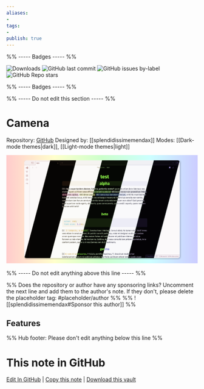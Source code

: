 ```yaml
---
aliases:
- 
tags: 
- 
publish: true
---
```


%% ----- Badges ----- %%

![Downloads](https://img.shields.io/badge/downloads-428-573E7A?style=for-the-badge&logo=)
![GitHub last commit](https://img.shields.io/github/last-commit/splendidissimemendax/Camena?color=573E7A&label=last%20update&logo=github&style=for-the-badge)
![GitHub issues by-label](https://img.shields.io/github/issues/splendidissimemendax/Camena/help%20wanted?color=573E7A&logo=github&style=for-the-badge) 
![GitHub Repo stars](https://img.shields.io/github/stars/splendidissimemendax/Camena?color=573E7A&logo=github&style=for-the-badge)

%% ----- Badges ----- %%

%% ----- Do not edit this section ----- %%

# Camena

Repository: [GitHub](https://github.com/splendidissimemendax/Camena)
Designed by: [[splendidissimemendax]]
Modes: [[Dark-mode themes|dark]], [[Light-mode themes|light]]



![screenshot](https://github.com/splendidissimemendax/Camena/raw/HEAD/Thumbnail.png)

%% ----- Do not edit anything above this line ----- %% 

%% Does the repository or author have any sponsoring links? Uncomment the next line and add them to the author's note. If they don't, please delete the placeholder tag: #placeholder/author %%
%% ![[splendidissimemendax#Sponsor this author]] %%


## Features



%% Hub footer: Please don't edit anything below this line %%

# This note in GitHub

<span class="git-footer">[Edit In GitHub](https://github.dev/obsidian-community/obsidian-hub/blob/main/02%20-%20Community%20Expansions/02.05%20All%20Community%20Expansions/Themes/Camena.md "git-hub-edit-note") | [Copy this note](https://raw.githubusercontent.com/obsidian-community/obsidian-hub/main/02%20-%20Community%20Expansions/02.05%20All%20Community%20Expansions/Themes/Camena.md "git-hub-copy-note") | [Download this vault](https://github.com/obsidian-community/obsidian-hub/archive/refs/heads/main.zip "git-hub-download-vault") </span>
